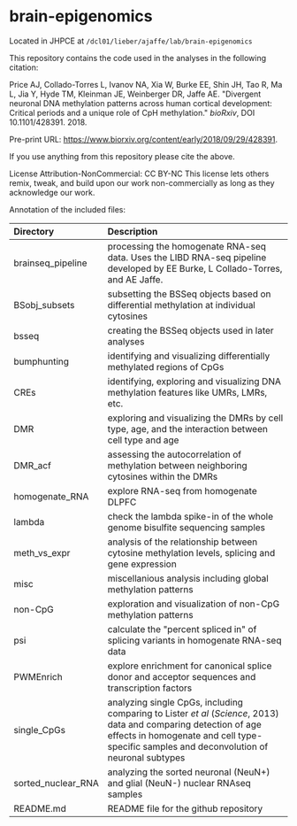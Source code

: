 # brain-epigenomics

Located in JHPCE at `/dcl01/lieber/ajaffe/lab/brain-epigenomics`

This repository contains the code used in the analyses in the following citation:

Price AJ, Collado-Torres L, Ivanov NA, Xia W, Burke EE, Shin JH, Tao R, Ma L, Jia Y,  Hyde TM, Kleinman JE, Weinberger DR, Jaffe AE. "Divergent neuronal DNA methylation patterns across human cortical development: Critical periods and a unique role of CpH methylation." *bioRxiv*, DOI 10.1101/428391. 2018.

Pre-print URL: https://www.biorxiv.org/content/early/2018/09/29/428391.

If you use anything from this repository please cite the above.

License Attribution-NonCommercial: CC BY-NC
This license lets others remix, tweak, and build upon our work non-commercially as long as they acknowledge our work.

Annotation of the included files:

| Directory | Description |
|:------------- |:-------------|
| brainseq_pipeline | processing the homogenate RNA-seq data. Uses the LIBD RNA-seq pipeline developed by EE Burke, L Collado-Torres, and AE Jaffe. | 
| BSobj_subsets | subsetting the BSSeq objects based on differential methylation at individual cytosines | 
| bsseq | creating the BSSeq objects used in later analyses | 
| bumphunting | identifying and visualizing differentially methylated regions of CpGs | 
| CREs | identifying, exploring and visualizing DNA methylation features like UMRs, LMRs, etc. | 
| DMR | exploring and visualizing the DMRs by cell type, age, and the interaction between cell type and age | 
| DMR_acf | assessing the autocorrelation of methylation between neighboring cytosines within the DMRs | 
| homogenate_RNA | explore RNA-seq from homogenate DLPFC | 
| lambda | check the lambda spike-in of the whole genome bisulfite sequencing samples | 
| meth_vs_expr | analysis of the relationship between cytosine methylation levels, splicing and gene expression | 
| misc | miscellanious analysis including global methylation patterns | 
| non-CpG | exploration and visualization of non-CpG methylation patterns | 
| psi | calculate the "percent spliced in" of splicing variants in homogenate RNA-seq data | 
| PWMEnrich | explore enrichment for canonical splice donor and acceptor sequences and transcription factors | 
| single_CpGs | analyzing single CpGs, including comparing to Lister *et al* (*Science*, 2013) data and comparing detection of age effects in homogenate and cell type-specific samples and deconvolution of neuronal subtypes | 
| sorted_nuclear_RNA | analyzing the sorted neuronal (NeuN+) and glial (NeuN-) nuclear RNAseq samples |  
| README.md | README file for the github repository | 
